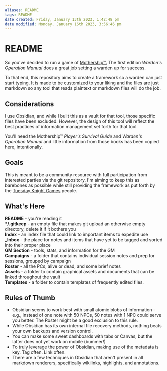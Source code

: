 ```yaml
---
aliases: README
tags: README
date created: Friday, January 13th 2023, 1:42:48 pm
date modified: Monday, January 16th 2023, 3:56:46 pm
---
```

# README

So you've decided to run a game of [Mothership™.](https://www.mothershiprpg.com)  The first edition *Warden's Operation Manual* does a great job setting a warden up for success.  

To that end, this repository aims to create a framework so a warden can just start typing.  It is made to be customized to your liking and the files are just markdown so any tool that reads plaintext or markdown files will do the job.

## Considerations

I use Obsidian, and while I built this as a vault for that tool, those specific files have been excluded.  However, the design of this tool will reflect the best practices of information management set forth for that tool.  

You'll need the Mothership™ *Player's Survival Guide* and *Warden's Operation Manual* and little information from those books has been copied here, intentionally. 

## Goals

This is meant to be a community resource with full participation from interested parties via the git repository.  I'm aiming to keep this as barebones as possible while still providing the framework as put forth by the [Tuesday Knight Games](https://www.tuesdayknightgames.com) people. 

## What's Here

**README** - you're reading it  
**\*\/.gitkeep** - an empty file that makes git upload an otherwise empty directory, delete it if it bothers you  
**Index** - an index file that could link to important items to expedite use  
**\_Inbox** - the place for notes and items that have yet to be tagged and sorted into their proper place  
**GM Section** - tools, stats, and information for the GM  
**Campaigns** - a folder that contains individual session notes and prep for sessions, grouped by campaign  
**Roster** - all the PCs, alive or dead, and some brief notes  
**Assets** - a folder to contain graphical assets and documents that can be linked throughout the vault   
**Templates** - a folder to contain templates of frequently edited files.  


## Rules of Thumb

- Obsidian seems to work best with small atomic blobs of information - e.g., instead of one note with 50 NPCs, 50 notes with 1 NPC could serve you better.  The Roster might be a good exclusion to this rule.
- While Obsidian has its own internal file recovery methods, nothing beats your own backups and version control.
- You can make some sweet dashboards with tabs or Canvas, but the latter does not yet work on mobile (bummer!)
- To truly leverage the power of Obsidian, making use of the metadata is key.  Tag often.  Link often.  
- There are a few techniques in Obsidian that aren't present in all markdown renderers, specifically wikilinks, highlights, and annotations.  
